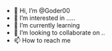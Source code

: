 - 👋 Hi, I’m @Goder00
- 👀 I’m interested in .....
- 🌱 I’m currently learning 
- 💞️ I’m looking to collaborate on ..
- 📫 How to reach me
